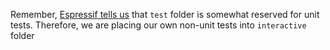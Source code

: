 Remember, [Espressif tells us](https://docs.espressif.com/projects/esp-idf/en/v4.4.1/esp32/api-guides/unit-tests.html)
that `test` folder is somewhat reserved for unit tests.
Therefore, we are placing our own non-unit tests into `interactive` folder